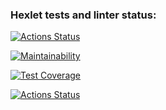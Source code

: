 ### Hexlet tests and linter status:
[![Actions Status](https://github.com/SvetlanaMaksimova/fullstack-javascript-project-4/workflows/hexlet-check/badge.svg)](https://github.com/SvetlanaMaksimova/fullstack-javascript-project-4/actions)

[![Maintainability](https://api.codeclimate.com/v1/badges/a2a6f07f6446eb12fd38/maintainability)](https://codeclimate.com/github/SvetlanaMaksimova/fullstack-javascript-project-4/maintainability)

[![Test Coverage](https://api.codeclimate.com/v1/badges/a2a6f07f6446eb12fd38/test_coverage)](https://codeclimate.com/github/SvetlanaMaksimova/fullstack-javascript-project-4/test_coverage)

[![Actions Status](https://github.com/SvetlanaZinovkina/fullstack-javascript-project-4/workflows/loader-test/badge.svg)](https://github.com/SvetlanaZinovkina/fullstack-javascript-project-4/actions)